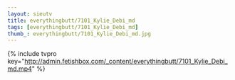 ```yaml
--- 
layout: sieutv
title: everythingbutt/7101_Kylie_Debi_md
tags: [everythingbutt/7101_Kylie_Debi_md]
thumb_: everythingbutt/7101_Kylie_Debi_md.jpg
---
```

{% include tvpro key="http://admin.fetishbox.com/_content/everythingbutt/7101_Kylie_Debi_md.mp4" %} 
